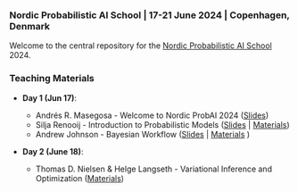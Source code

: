 ### Nordic Probabilistic AI School | 17-21 June 2024 | Copenhagen, Denmark
Welcome to the central repository for the [Nordic Probabilistic AI School](https://nordic.probabilistic.ai/) 2024.

### Teaching Materials

* **Day 1 (Jun 17)**:
  - Andrés R. Masegosa - Welcome to Nordic ProbAI 2024 ([Slides](day1/Andrés%20Masegosa/Opening%20(WIP).pptx))
  - Silja Renooij - Introduction to Probabilistic Models ([Slides](day1/Silja%20Renooij/SR-IntroProbModels2024.pdf) | [Materials](day1/README.md))
  - Andrew Johnson - Bayesian Workflow ([Slides](day1/Andrew%20Johnson/ProbAI2024.pdf) | [Materials](day1/README.md) )

* **Day 2 (June 18)**:
  - Thomas D. Nielsen & Helge Langseth - Variational Inference and Optimization ([Materials](https://github.com/PGM-Lab/2024-ProbAI))
